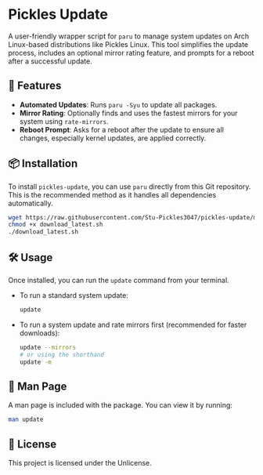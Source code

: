 # Pickles Update

A user-friendly wrapper script for `paru` to manage system updates on Arch Linux-based distributions like Pickles Linux. This tool simplifies the update process, includes an optional mirror rating feature, and prompts for a reboot after a successful update.

## 🚀 Features

- **Automated Updates**: Runs `paru -Syu` to update all packages.
- **Mirror Rating**: Optionally finds and uses the fastest mirrors for your system using `rate-mirrors`.
- **Reboot Prompt**: Asks for a reboot after the update to ensure all changes, especially kernel updates, are applied correctly.

## 📦 Installation

To install `pickles-update`, you can use `paru` directly from this Git repository. This is the recommended method as it handles all dependencies automatically.

```bash
wget https://raw.githubusercontent.com/Stu-Pickles3047/pickles-update/main/download_latest.sh
chmod +x download_latest.sh
./download_latest.sh

```

## 🛠 Usage

Once installed, you can run the `update` command from your terminal.

- To run a standard system update:
  ```bash
  update
  ```

- To run a system update and rate mirrors first (recommended for faster downloads):
  ```bash
  update --mirrors
  # or using the shorthand
  update -m
  ```

## 📄 Man Page

A man page is included with the package. You can view it by running:

```bash
man update
```

## 📜 License

This project is licensed under the Unlicense.
